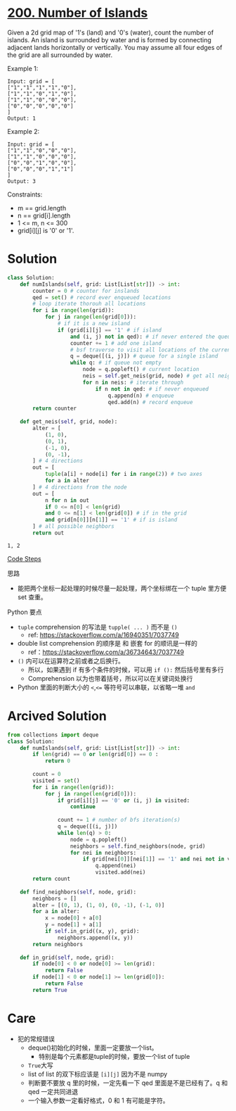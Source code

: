 # [200. Number of Islands](https://leetcode.com/problems/number-of-islands/)

Given a 2d grid map of '1's (land) and '0's (water), count the number of islands. An island is surrounded by water and is formed by connecting adjacent lands horizontally or vertically. You may assume all four edges of the grid are all surrounded by water.

Example 1:

    Input: grid = [
    ["1","1","1","1","0"],
    ["1","1","0","1","0"],
    ["1","1","0","0","0"],
    ["0","0","0","0","0"]
    ]
    Output: 1

Example 2:

    Input: grid = [
    ["1","1","0","0","0"],
    ["1","1","0","0","0"],
    ["0","0","1","0","0"],
    ["0","0","0","1","1"]
    ]
    Output: 3

Constraints:
- m == grid.length
- n == grid[i].length
- 1 <= m, n <= 300
- grid[i][j] is '0' or '1'.

# Solution
```python
class Solution:
    def numIslands(self, grid: List[List[str]]) -> int:
        counter = 0 # counter for inslands
        qed = set() # record ever enqueued locations
        # loop iterate thorouh all locations
        for i in range(len(grid)):
            for j in range(len(grid[0])):
                # if it is a new island
                if (grid[i][j] == '1' # if island
                    and (i, j) not in qed): # if never entered the queue
                    counter += 1 # add one island
                    # bsf traverse to visit all locations of the current island
                    q = deque([(i, j)]) # queue for a single island
                    while q: # if queue not empty
                        node = q.popleft() # current location
                        neis = self.get_neis(grid, node) # get all neighbors
                        for n in neis: # iterate through
                            if n not in qed: # if never enqueued
                                q.append(n) # enqueue
                                qed.add(n) # record enqueue
        return counter
    
    def get_neis(self, grid, node):
        alter = [
            (1, 0),
            (0, 1),
            (-1, 0),
            (0, -1),
        ] # 4 directions
        out = [
            tuple(a[i] + node[i] for i in range(2)) # two axes
            for a in alter 
        ] # 4 directions from the node
        out = [
            n for n in out
            if 0 <= n[0] < len(grid) 
            and 0 <= n[1] < len(grid[0]) # if in the grid
            and grid[n[0]][n[1]] == '1' # if is island
        ] # all possible neighbors
        return out
```
```steps
1, 2
```
[Code Steps](./presentations/?id=leet200)

思路
- 能把两个坐标一起处理的时候尽量一起处理，两个坐标绑在一个 tuple 里方便 set 查重。

Python 要点
- ```tuple``` comprehension 的写法是 ```tupple( ... )``` 而不是 ```()```
    - ref: https://stackoverflow.com/a/16940351/7037749
- double list comprehension  的顺序是 和 嵌套 for 的顺讯是一样的
    - ref：https://stackoverflow.com/a/36734643/7037749
- ```()``` 内可以在运算符之前或者之后换行。
    - 所以，如果遇到 if 有多个条件的时候，可以用 ```if ():``` 然后括号里有多行
    - Comprehension 以为也带着括号，所以可以在关键词处换行
- Python 里面的判断大小的 ```<```,```<=``` 等符号可以串联，以省略一堆 ```and```

# Arcived Solution
```python
from collections import deque
class Solution:
    def numIslands(self, grid: List[List[str]]) -> int:
        if len(grid) == 0 or len(grid[0]) == 0 :
            return 0
        
        count = 0
        visited = set()
        for i in range(len(grid)):
            for j in range(len(grid[0])):
                if grid[i][j] == '0' or (i, j) in visited:
                    continue
                    
                count += 1 # number of bfs iteration(s)
                q = deque([(i, j)])
                while len(q) > 0:
                    node = q.popleft()
                    neighbors = self.find_neighbors(node, grid)
                    for nei in neighbors:
                        if grid[nei[0]][nei[1]] == '1' and nei not in visited:
                            q.append(nei)
                            visited.add(nei)
        return count
    
    def find_neighbors(self, node, grid):
        neighbors = []
        alter = [(0, 1), (1, 0), (0, -1), (-1, 0)]
        for a in alter:
            x = node[0] + a[0]
            y = node[1] + a[1]
            if self.in_grid((x, y), grid):
                neighbors.append((x, y))
        return neighbors
    
    def in_grid(self, node, grid):
        if node[0] < 0 or node[0] >= len(grid):
            return False
        if node[1] < 0 or node[1] >= len(grid[0]):
            return False
        return True
```
# Care
- 犯的常规错误
    - deque()初始化的时候，里面一定要放一个list。
        - 特别是每个元素都是tuple的时候，要放一个list of tuple
    - `True`大写
    - list of list 的双下标应该是 `[i][j]` 因为不是 numpy
    - 判断要不要放 q 里的时候，一定先看一下 qed 里面是不是已经有了。q 和 qed 一定共同进退
    - 一个输入参数一定看好格式，0 和 1 有可能是字符。